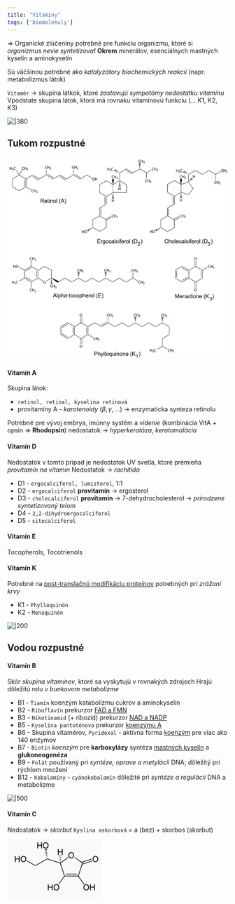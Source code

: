 ```yaml
---
title: "Vitamíny"
tags: ['biomolekuly']
---
```


=> Organické zlúčeniny potrebné pre funkciu organizmu, ktoré si *organizmus nevie syntetizovať*
**Okrem** minerálov, esenciálnych mastných kyselín a aminokyselín

Sú väčšinou potrebné ako *katalyzátory biochemických reakcií* (napr. metabolizmus látok)

`Vitamér` -> skupina látkok, ktoré *zastavujú sympotómy nedostatku vitamínu*
Vpodstate skupina látok, ktorá má rovnaku vitamínovú funkciu (... K1, K2, K3)

![|380](attachments/objav-vitamínov.png)

## Tukom rozpustné

![|450](attachments/tukom-rozpustné-vitamíny.png)

#### Vitamín A
Skupina látok:
- `retinol, retinal, kyselina retinová`
- provitamíny A - *karotenoidy* ($\beta,\gamma,...$) -> enzymaticka synteza retinolu

Potrebné pre vývoj embrya, imúnny systém a *videnie* (kombinácia VitA + opsin => $\textbf{Rhodopsin}$)
nedostatok -> *hyperkeratóza*, *keratomalácia*

#### Vitamín D
Nedostatok v tomto prípad je nedostatok UV svetla, ktoré premieňa *provitamín na vitamín*
Nedostatok -> *rachitída*
- D1 - `ergocalciferol, lumisterol`, 1:1
- D2 - `ergocalciferol`
	**provitamín** -> ergosterol
- D3 - `cholecalciferol`
	**provitamín** -> 7-dehydrocholesterol -> *prirodzene syntetizovaný telom*
- D4 - `2,2-dihydroergocalciferol`
- D5 - `sitocalciferol`

#### Vitamín E
Tocopherols, Tocotrienols

#### Vitamín K
Potrebné na [post-translačnú modifikáciu proteínov](bio/proteíny.md#Post%20translačná%20modifikácia) potrebných pri *zrážaní krvy*
- K1 - `Phylloquinón`
- K2 - `Menaquinón`

![|200](attachments/vitamín-k.png)

## Vodou rozpustné

#### Vitamín B
Skôr *skupina vitamínov*, ktoré sa vyskytujú v rovnakých zdrojoch
Hrajú dôležitú rolu v *bunkovom metabolizme*

- B1 - `Tiamín`
	koenzým katabolizmu cukrov a aminokyselín
- B2 - `Riboflavín`
	prekurzor [FAD a FMN](bio/biomolekuly.md#Koenzýmy)
- B3 - `Nikotinamid` (+ ribozid)
	prekurzor [NAD a NADP](bio/biomolekuly.md#Koenzýmy)
- B5 - `Kyselina pantoténova`
	prekurzor [koenzýmu A](bio/biomolekuly.md#Koenzýmy)
- B6 - Skupina vitamérov, `Pyridoxal` - aktívna forma
	[koenzým](bio/biomolekuly.md#Koenzýmy) pre viac ako 140 enźymov
- B7 - `Biotín`
	*koenzým* pre $\textbf{karboxylázy}$
	syntéza [mastných kyselín](bio/lipidy.md#Mastné%20kyseliny) a **glukoneogenéza**
- B9 - `Folát`
	používaný pri *syntéze, oprave a metylácii* DNA; dôležitý pri rýchlom množení
- B12 - `Kobalamíny` - `cyánokobalamín`
	dôležité pri *syntéze a regulácii* DNA a metabolizme 

![|500](attachments/vitamíny-b.png)

#### Vitamín C
Nedostatok -> *skorbut*
`Kyslina askorbová` = a (bez) + skorbos (skorbut)

![Kyselina askorbová](attachments/vitamín-C-kyselina-askorbová.png)
